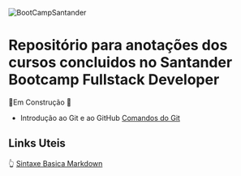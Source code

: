 ![BootCampSantander](https://hermes.digitalinnovation.one/tracks/800fd098-3eef-45e9-9544-544ae396076c.png)
# Repositório para anotações dos cursos concluidos no Santander Bootcamp Fullstack Developer
🚧Em Construção 🚧

* Introdução ao Git e ao GitHub 
[Comandos do  Git](https://github.com/LeandroSoares89/bootCampSantander/blob/main/moduloI/introducao_ao_Git_e_ao_GitHub/comandosGits.MD)

## Links Uteis
:point_up_2: [Sintaxe Basica Markdown](https://www.markdownguide.org/basic-syntax/)

